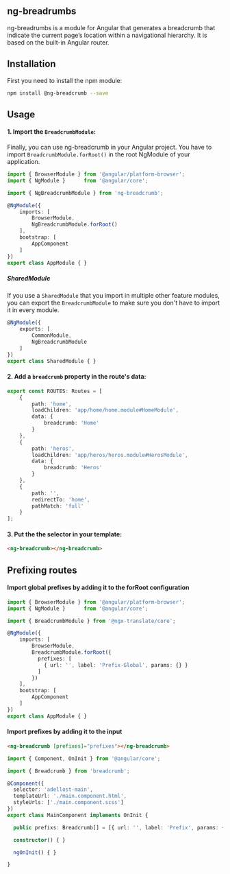 ## ng-breadrumbs

ng-breadrumbs is a module for Angular that generates a breadcrumb that indicate the current page’s location within a navigational hierarchy.
It is based on the built-in Angular router.

## Installation

First you need to install the npm module:

```sh
npm install @ng-breadcrumb --save
```

## Usage

#### 1. Import the `BreadcrumbModule`:

Finally, you can use ng-breadcrumb in your Angular project. You have to import `BreadcrumbModule.forRoot()` in the root NgModule of your application.

```ts
import { BrowserModule } from '@angular/platform-browser';
import { NgModule }      from '@angular/core';

import { NgBreadcrumbModule } from 'ng-breadcrumb';

@NgModule({
    imports: [
        BrowserModule,
        NgBreadcrumbModule.forRoot()
    ],
    bootstrap: [
        AppComponent
    ]
})
export class AppModule { }
```

##### SharedModule

If you use a `SharedModule` that you import in multiple other feature modules, you can export the `BreadcrumbModule` to make sure you don't have to import it in every module.

```ts
@NgModule({
    exports: [
        CommonModule,
        NgBreadcrumbModule
    ]
})
export class SharedModule { }
```

#### 2. Add a `breadcrumb` property in the route's data:

```ts
export const ROUTES: Routes = [
    {
        path: 'home',
        loadChildren: 'app/home/home.module#HomeModule',
        data: {
            breadcrumb: 'Home'
        }
    },
    {
        path: 'heros',
        loadChildren: 'app/heros/heros.module#HerosModule',
        data: {
            breadcrumb: 'Heros'
        }
    },
    {
        path: '', 
        redirectTo: 'home', 
        pathMatch: 'full'
    }
];
```

#### 3. Put the the selector in your template:

```html
<ng-breadcrumb></ng-breadcrumb>
```

## Prefixing routes

#### Import global prefixes by adding it to the forRoot configuration

```ts
import { BrowserModule } from '@angular/platform-browser';
import { NgModule }      from '@angular/core';

import { BreadcrumbModule } from '@ngx-translate/core';

@NgModule({
    imports: [
        BrowserModule,
        BreadcrumbModule.forRoot({
          prefixes: [
            { url: '', label: 'Prefix-Global', params: {} }
          ]
        })
    ],
    bootstrap: [
        AppComponent
    ]
})
export class AppModule { }
```

#### Import prefixes by adding it to the input

```html
<ng-breadcrumb [prefixes]="prefixes"></ng-breadcrumb>
```

```ts
import { Component, OnInit } from '@angular/core';

import { Breadcrumb } from 'breadcrumb';

@Component({
  selector: 'adellost-main',
  templateUrl: './main.component.html',
  styleUrls: ['./main.component.scss']
})
export class MainComponent implements OnInit {

  public prefixs: Breadcrumb[] = [{ url: '', label: 'Prefix', params: {} }];

  constructor() { }

  ngOnInit() { }

}
```
